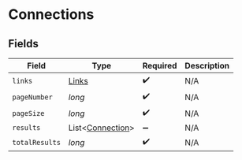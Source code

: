 # Connections


## Fields

| Field                                                 | Type                                                  | Required                                              | Description                                           |
| ----------------------------------------------------- | ----------------------------------------------------- | ----------------------------------------------------- | ----------------------------------------------------- |
| `links`                                               | [Links](../../models/shared/Links.md)                 | :heavy_check_mark:                                    | N/A                                                   |
| `pageNumber`                                          | *long*                                                | :heavy_check_mark:                                    | N/A                                                   |
| `pageSize`                                            | *long*                                                | :heavy_check_mark:                                    | N/A                                                   |
| `results`                                             | List<[Connection](../../models/shared/Connection.md)> | :heavy_minus_sign:                                    | N/A                                                   |
| `totalResults`                                        | *long*                                                | :heavy_check_mark:                                    | N/A                                                   |